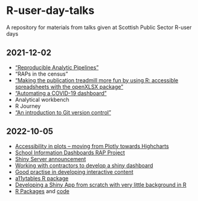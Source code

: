 # R-user-day-talks
A repository for materials from talks given at Scottish Public Sector R-user days

## 2021-12-02

* [“Reproducible Analytic Pipelines”](https://github.com/DataScienceScotland/R-user-day-talks/raw/main/2021-12-02/RAPs%20introduction.pptx)
* “RAPs in the census”
* [“Making the publication treadmill more fun by using R: accessible spreadsheets with the openXLSX package”](https://github.com/DataScienceScotland/openxlsx_intro)
* [“Automating a COVID-19 dashboard”](https://github.com/DataScienceScotland/R-user-day-talks/raw/main/2021-12-02/COVID-19%20Dashboard.pptx)
* Analytical workbench
* R Journey
* [“An introduction to Git version control”](https://github.com/DataScienceScotland/R-user-day-talks/raw/main/2021-12-02/Git%20version%20control%20tutorial.pptx)

## 2022-10-05
* [Accessibility in plots – moving from Plotly towards Highcharts](https://github.com/DataScienceScotland/R-user-day-talks/blob/main/2022-10-05/NRS%20-%20Highcharter%20presentation%20-%20R%20User%20day.pptx)
* [School Information Dashboards RAP Project](https://github.com/DataScienceScotland/R-user-day-talks/blob/main/2022-10-05/School%20Information%20Dashboards%20Presentation.pptx)
* [Shiny Server announcement](https://github.com/DataScienceScotland/R-user-day-talks/blob/main/2022-10-05/SPACe%20-%20Tranche%202%20-%20Analytical%20Workbench%20Project%20-%20Communications%20-%20R%20User%20Day%20R%20Shiny%20Dashboard%20Flash%20Talk.pptx)
* [Working with contractors to develop a shiny dashboard](https://github.com/DataScienceScotland/R-user-day-talks/blob/main/2022-10-05/Working%20with%20a%20contractor%20to%20deliver%20a%20dashboard.pptx)
* [Good practise in developing interactive content](https://github.com/DataScienceScotland/R-user-day-talks/blob/main/2022-10-05/Interactivity%20presentation%20-%20Scot%20Gov%20event%20-%20Oct%2022%20PB%20ONS.pptx)
* [a11ytables R package](https://github.com/DataScienceScotland/R-user-day-talks/blob/main/2022-10-05/2022-10-05_sg-r-user-day_matt-dray.pdf)
* [Developing a Shiny App from scratch with very little background in R](https://github.com/DataScienceScotland/R-user-day-talks/blob/main/2022-10-05/R%20Users%20Shiny.pptx)
* [R Packages](https://github.com/DataScienceScotland/R-user-day-talks/blob/main/2022-10-05/R_packages_talk.pdf) and [code](https://github.com/DataScienceScotland/R-user-day-talks/blob/main/2022-10-05/create_Rpackage_example.R)
